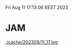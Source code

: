 Fri Aug 11 17:13:06 EEST 2023
# JAM
<a href='./cache/202308/11_17.log'>./cache/202308/11_17.log</a>
